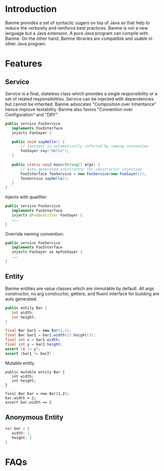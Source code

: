 # Introduction
Banme provides a set of syntactic sugars on top of Java so that help to reduce the verbosity and reinforce best practices. Banme is not a new language but a Java extension. A pure Java program can compile with Banme. On the other hand, Banme libraries are compatible and usable in other Java program.

# Features
## Service
Service is a final, stateless class which provides a single responsibility or a set of related responsibilities. Service can be injected with dependencies but cannot be inherited. Banme advocates "Composition over Inheritance" hence improve testability. Banme also favors "Convention over Configuration" and "DRY"

```java
public service FooService 
   implements FooInterface 
   injects FooSayer {

   public void sayHello() {
       // fooSayer is automatically inferred by naming convention
       fooSayer.say("Hello");
   }
   
   public static void main(String[] args) {
       // Auto generated constructor for constructor injection
       FooInterface fooService = new FooService(new FooSayer());
       fooService.sayHello();
   }
}
```

Injects with qualifier:
```java
public service FooService 
   implements FooInterface 
   injects @FooQualifier FooSayer {
   ...
}
```

Override naming convention:
```java
public service FooService 
   implements FooInterface 
   injects FooSayer as myFooSayer {
   ...
}
```

## Entity

Banme entities are value classes which are immutable by default. All args constructor, no arg constructor, getters, and fluent interface for building are auto generated.

```java
public entity Bar {
   int width;
   int height;
}

final Bar bar1 = new Bar(1,1);
final Bar bar2 = bar1.width(2).height(3);
final int x = bar1.width;
final int y = bar2.height;
assert (x != y);
assert (bar1 != bar2)
```

Mutable entity
```
public mutable entity Bar {
   int width;
   int height;
}

final Bar bar = new Bar(1,2);
bar.width = 2;
assert bar.width == 2
```

## Anonymous Entity

```java
var bar = {
   width: 1,
   height: 2
}
```

# FAQs
